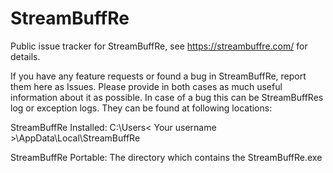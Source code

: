 # StreamBuffRe
Public issue tracker for StreamBuffRe, see https://streambuffre.com/ for details.

If you have any feature requests or found a bug in StreamBuffRe, report them here as Issues.
Please provide in both cases as much useful information about it as possible. In case of a bug this
can be StreamBuffRes log or exception logs. They can be found at following locations:

StreamBuffRe Installed:     C:\Users\< Your username >\AppData\Local\StreamBuffRe

StreamBuffRe Portable:      The directory which contains the StreamBuffRe.exe
